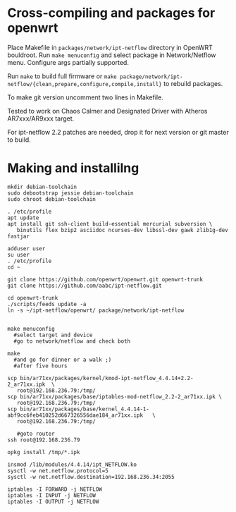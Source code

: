 Cross-compiling and packages for openwrt
===

Place Makefile in `packages/network/ipt-netflow` directory in OpenWRT bouldroot.
Run `make menuconfig` and select package in Network/Netflow menu. Configure args partially supported.

Run `make` to build full firmware or `make package/network/ipt-netflow/{clean,prepare,configure,compile,install}` to rebuild packages.

To make git version uncomment two lines in Makefile.

Tested to work on Chaos Calmer and Designated Driver with Atheros AR7xxx/AR9xxx target.

For ipt-netflow 2.2 patches are needed, drop it for next version or git master to build.

Making and installilng
===

```shell
mkdir debian-toolchain
sudo debootstrap jessie debian-toolchain
sudo chroot debian-toolchain

. /etc/profile
apt update
apt install git ssh-client build-essential mercurial subversion \
   binutils flex bzip2 asciidoc ncurses-dev libssl-dev gawk zlib1g-dev fastjar

adduser user
su user
. /etc/profile
cd ~

git clone https://github.com/openwrt/openwrt.git openwrt-trunk
git clone https://github.com/aabc/ipt-netflow.git

cd openwrt-trunk
./scripts/feeds update -a
ln -s ~/ipt-netflow/openwrt/ package/network/ipt-netflow


make menuconfig
  #select target and device
  #go to network/netflow and check both

make
  #and go for dinner or a walk ;)
  #after five hours

scp bin/ar71xx/packages/kernel/kmod-ipt-netflow_4.4.14+2.2-2_ar71xx.ipk  \
   root@192.168.236.79:/tmp/
scp bin/ar71xx/packages/base/iptables-mod-netflow_2.2-2_ar71xx.ipk \
   root@192.168.236.79:/tmp/
scp bin/ar71xx/packages/base/kernel_4.4.14-1-abf9cc6feb410252d667326556dae184_ar71xx.ipk   \ 
   root@192.168.236.79:/tmp/

   #goto router
ssh root@192.168.236.79

opkg install /tmp/*.ipk

insmod /lib/modules/4.4.14/ipt_NETFLOW.ko
sysctl -w net.netflow.protocol=5
sysctl -w net.netflow.destination=192.168.236.34:2055

iptables -I FORWARD -j NETFLOW
iptables -I INPUT -j NETFLOW
iptables -I OUTPUT -j NETFLOW

```
